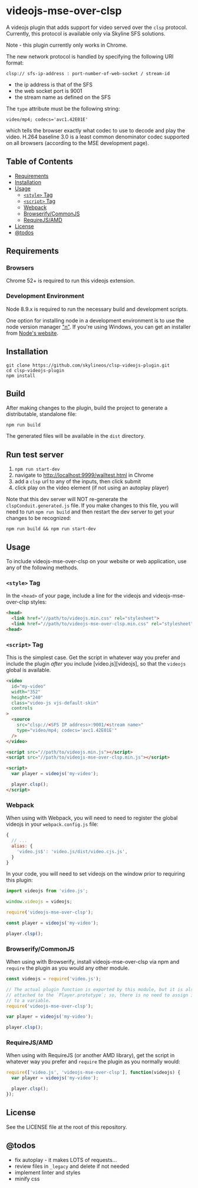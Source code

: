 # videojs-mse-over-clsp

A videojs plugin that adds support for video served over the `clsp` protocol.
Currently, this protocol is available only via Skyline SFS solutions.

Note - this plugin currently only works in Chrome.

The new network protocol is handled by specifying the following URI format:

`clsp:// sfs-ip-address : port-number-of-web-socket / stream-id`

* the ip address is that of the SFS
* the web socket port is 9001
* the stream name as defined on the SFS

The `type` attribute must be the following string:

```
video/mp4; codecs='avc1.42E01E'
```

which tells the browser exactly what codec to use to decode and play the video.
H.264 baseline 3.0 is a least common denominator codec supported on all browsers
(according to the MSE development page).


## Table of Contents

- [Requirements](#requirements)
- [Installation](#installation)
- [Usage](#usage)
  - [`<style>` Tag](#style-tag)
  - [`<script>` Tag](#script-tag)
  - [Webpack](#webpack)
  - [Browserify/CommonJS](#browserifycommonjs)
  - [RequireJS/AMD](#requirejsamd)
- [License](#license)
- [@todos](#@todos)


## Requirements

### Browsers

Chrome 52+ is required to run this videojs extension.

### Development Environment

Node 8.9.x is required to run the necessary build and development scripts.

One option for installing node in a development environment is to use the
node version manager ["n"](https://github.com/tj/n).  If you're using
Windows, you can get an installer from [Node's website](https://nodejs.org/en/download/).


## Installation

```
git clone https://github.com/skylineos/clsp-videojs-plugin.git
cd clsp-videojs-plugin
npm install
```

## Build

After making changes to the plugin, build the project to generate a distributable, standalone file:

```
npm run build
```

The generated files will be available in the `dist` directory.


## Run test server

1. `npm run start-dev`
1. navigate to [http://localhost:9999/walltest.html](http://localhost:9999/walltest.html) in Chrome
1. add a `clsp` url to any of the inputs, then click submit
1. click play on the video element (if not using an autoplay player)

Note that this dev server will NOT re-generate the `clspConduit.generated.js` file.
If you make changes to this file, you will need to run `npm run build` and then
restart the dev server to get your changes to be recognized:

`npm run build && npm run start-dev`


## Usage

To include videojs-mse-over-clsp on your website or web application, use any of the following methods.

### `<style>` Tag

In the `<head>` of your page, include a line for the videojs and videojs-mse-over-clsp styles:

```html
<head>
  <link href="//path/to/videojs.min.css" rel="stylesheet">
  <link href="//path/to/videojs-mse-over-clsp.min.css" rel="stylesheet">
<head>
```

### `<script>` Tag

This is the simplest case. Get the script in whatever way you prefer and include the plugin _after_ you include [video.js][videojs], so that the `videojs` global is available.

```html
<video
  id="my-video"
  width="352"
  height="240"
  class="video-js vjs-default-skin"
  controls
>
  <source
    src="clsp://<SFS IP address>:9001/<stream name>"
    type="video/mp4; codecs='avc1.42E01E'"
  />
</video>

<script src="//path/to/videojs.min.js"></script>
<script src="//path/to/videojs-mse-over-clsp.min.js"></script>

<script>
  var player = videojs('my-video');

  player.clsp();
</script>
```

### Webpack

When using with Webpack, you will need to need to register the global videojs in your `webpack.config.js` file:

```javascript
{
  // ...
  alias: {
    'video.js$': 'video.js/dist/video.cjs.js',
  }
}
```

In your code, you will need to set videojs on the window prior to requiring this plugin:

```javascript
import videojs from 'video.js';

window.videojs = videojs;

require('videojs-mse-over-clsp');

const player = videojs('my-video');

player.clsp();
```

### Browserify/CommonJS

When using with Browserify, install videojs-mse-over-clsp via npm and `require` the plugin as you would any other module.

```javascript
const videojs = require('video.js');

// The actual plugin function is exported by this module, but it is also
// attached to the `Player.prototype`; so, there is no need to assign it
// to a variable.
require('videojs-mse-over-clsp');

var player = videojs('my-video');

player.clsp();
```

### RequireJS/AMD

When using with RequireJS (or another AMD library), get the script in whatever way you prefer and `require` the plugin as you normally would:

```js
require(['video.js', 'videojs-mse-over-clsp'], function(videojs) {
  var player = videojs('my-video');

  player.clsp();
});
```

## License

See the LICENSE file at the root of this repository.


## @todos

* fix autoplay - it makes LOTS of requests...
* review files in `_legacy` and delete if not needed
* implement linter and styles
* minify css
